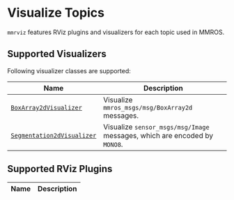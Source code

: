 # Visualize Topics

`mmrviz` features RViz plugins and visualizers for each topic used in MMROS.

## Supported Visualizers

Following visualizer classes are supported:

| Name                                              | Description                                                               |
| ------------------------------------------------- | ------------------------------------------------------------------------- |
| [`BoxArray2dVisualizer`](./box_array2d.md)        | Visualize `mmros_msgs/msg/BoxArray2d` messages.                           |
| [`Segmentation2dVisualizer`](./segmentation2d.md) | Visualize `sensor_msgs/msg/Image` messages, which are encoded by `MONO8`. |

## Supported RViz Plugins

| Name | Description |
| ---- | ----------- |
